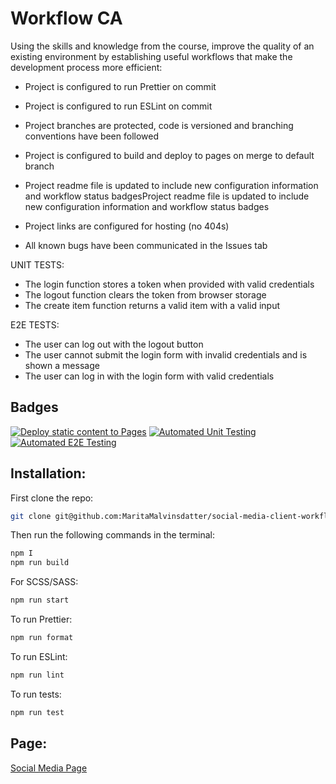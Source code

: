 # Workflow CA

Using the skills and knowledge from the course, improve the quality of an existing environment by establishing useful workflows that make the development process more efficient:

- Project is configured to run Prettier on commit
- Project is configured to run ESLint on commit
- Project branches are protected, code is versioned and branching conventions have been followed
- Project is configured to build and deploy to pages on merge to default branch

- Project readme file is updated to include new configuration information and workflow status badgesProject readme file is updated to include new configuration information and workflow status badges
- Project links are configured for hosting (no 404s)
- All known bugs have been communicated in the Issues tab

UNIT TESTS: 
- The login function stores a token when provided with valid credentials
- The logout function clears the token from browser storage
- The create item function returns a valid item with a valid input

E2E TESTS: 
- The user can log out with the logout button
- The user cannot submit the login form with invalid credentials and is shown a message
- The user can log in with the login form with valid credentials

## Badges

[![Deploy static content to Pages](https://github.com/MaritaMalvinsdatter/social-media-client-workflow/actions/workflows/pages.yml/badge.svg)](https://github.com/MaritaMalvinsdatter/social-media-client-workflow/actions/workflows/pages.yml)
[![Automated Unit Testing](https://github.com/MaritaMalvinsdatter/social-media-client-workflow/actions/workflows/unit-test.yml/badge.svg)](https://github.com/MaritaMalvinsdatter/social-media-client-workflow/actions/workflows/unit-test.yml)
[![Automated E2E Testing](https://github.com/MaritaMalvinsdatter/social-media-client-workflow/actions/workflows/e2e-test.yml/badge.svg)](https://github.com/MaritaMalvinsdatter/social-media-client-workflow/actions/workflows/e2e-test.yml)

## Installation:

First clone the repo: 

```bash
git clone git@github.com:MaritaMalvinsdatter/social-media-client-workflow.git
```

Then run the following commands in the terminal: 

```bash
npm I
npm run build
```

For SCSS/SASS:

```bash
npm run start
```

To run Prettier: 

```bash
npm run format
```

To run ESLint:

```bash
npm run lint
```

To run tests: 

```bash
npm run test
```

## Page:

[Social Media Page](https://maritamalvinsdatter.github.io/social-media-client-workflow/)
